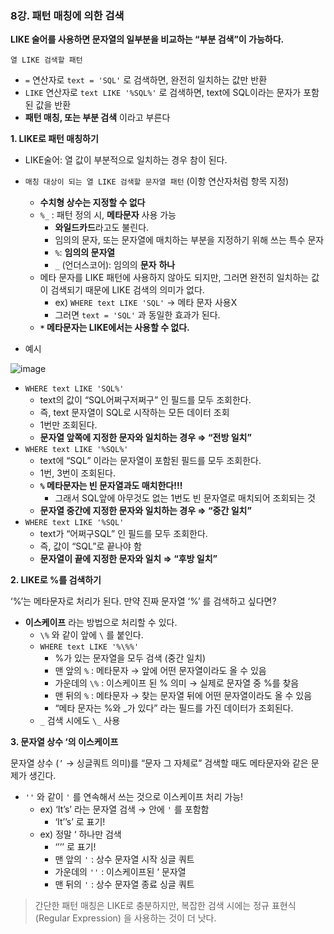 ### 8강. 패턴 매칭에 의한 검색

**LIKE 술어를 사용하면 문자열의 일부분을 비교하는 “부분 검색”이 가능하다.**

`열 LIKE 검색할 패턴`

- `=` 연산자로 `text = 'SQL'` 로 검색하면, 완전히 일치하는 값만 반환
- `LIKE` 연산자로 `text LIKE '%SQL%'` 로 검색하면, text에 SQL이라는 문자가 포함된 값을 반환
- **패턴 매칭, 또는 부분 검색** 이라고 부른다

**1. LIKE로 패턴 매칭하기**

- LIKE술어: 열 값이 부분적으로 일치하는 경우 참이 된다.
- `매칭 대상이 되는 열 LIKE 검색할 문자열 패턴` (이항 연산자처럼 항목 지정)
    - **수치형 상수는 지정할 수 없다**
    - `%_` : 패턴 정의 시, **메타문자** 사용 가능
        - **와일드카드**라고도 불린다.
        - 임의의 문자, 또는 문자열에 매치하는 부분을 지정하기 위해 쓰는 특수 문자
        - `%`: **임의의 문자열**
        - `_` (언더스코어): 임의의 **문자** **하나**
    - 메타 문자를 LIKE 패턴에 사용하지 않아도 되지만, 그러면 완전히 일치하는 값이 검색되기 때문에 LIKE 검색의 의미가 없다.
        - ex) `WHERE text LIKE 'SQL'` → 메타 문자 사용X
        - 그러면 `text = 'SQL'` 과 동일한 효과가 된다.
    - **`*` 메타문자는 LIKE에서는 사용할 수 없다.**

- 예시

![image](https://user-images.githubusercontent.com/70891072/233820204-35288462-6082-429e-90fb-b53e1e35e947.png)

- `WHERE text LIKE 'SQL%'`
    - text의 값이 “SQL어쩌구저쩌구” 인 필드를 모두 조회한다.
    - 즉, text 문자열이 SQL로 시작하는 모든 데이터 조회
    - 1번만 조회된다.
    - **문자열 앞쪽에 지정한 문자와 일치하는 경우 ⇒ “전방 일치”**
- `WHERE text LIKE '%SQL%'`
    - text에 “SQL” 이라는 문자열이 포함된 필드를 모두 조회한다.
    - 1번, 3번이 조회된다.
    - **`%` 메타문자는 빈 문자열과도 매치한다!!!**
        - 그래서 SQL앞에 아무것도 없는 1번도 빈 문자열로 매치되어 조회되는 것
    - **문자열 중간에 지정한 문자와 일치하는 경우 ⇒ “중간 일치”**
- `WHERE text LIKE '%SQL'`
    - text가 “어쩌구SQL” 인 필드를 모두 조회한다.
    - 즉, 값이 “SQL”로 끝나야 함
    - **문자열이 끝에 지정한 문자와 일치 ⇒ “후방 일치”**

**2. LIKE로 %를 검색하기**

‘%’는 메타문자로 처리가 된다. 만약 진짜 문자열 ‘%’ 를 검색하고 싶다면?

- **이스케이프** 라는 방법으로 처리할 수 있다.
    - `\%` 와 같이 앞에 `\` 를 붙인다.
    - `WHERE text LIKE '%\%%'`
        - %가 있는 문자열을 모두 검색 (중간 일치)
        - 맨 앞의 `%` : 메타문자 → 앞에 어떤 문자열이라도 올 수 있음
        - 가운데의 `\%` : 이스케이프 된 % 의미 → 실제로 문자열 중 %를 찾음
        - 맨 뒤의 `%` : 메타문자 → 찾는 문자열 뒤에 어떤 문자열이라도 올 수 있음
        - “메타 문자는 %와 _가 있다” 라는 필드를 가진 데이터가 조회된다.
    - `_` 검색 시에도 `\_` 사용

**3. 문자열 상수 ‘의 이스케이프**

문자열 상수 (`’` → 싱글쿼트 의미)를 “문자 그 자체로” 검색할 때도 메타문자와 같은 문제가 생긴다. 

- `''` 와 같이 `'` 를 연속해서 쓰는 것으로 이스케이프 처리 가능!
    - ex) ‘It’s’ 라는 문자열 검색 → 안에 `'` 를 포함함
        - ‘It’’s’ 로 표기!
    - ex) 정말 ‘ 하나만 검색
        - ‘’’’ 로 표기!
        - 맨 앞의 `'` : 상수 문자열 시작 싱글 쿼트
        - 가운데의 `''` : 이스케이프된 ‘ 문자열
        - 맨 뒤의 `'` : 상수 문자열 종료 싱글 쿼트

> 간단한 패턴 매칭은 LIKE로 충분하지만, 복잡한 검색 시에는 정규 표현식 (Regular Expression) 을 사용하는 것이 더 낫다.
